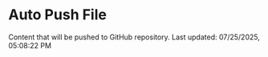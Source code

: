 # Auto Push File

Content that will be pushed to GitHub repository.
Last updated: 07/25/2025, 05:08:22 PM
